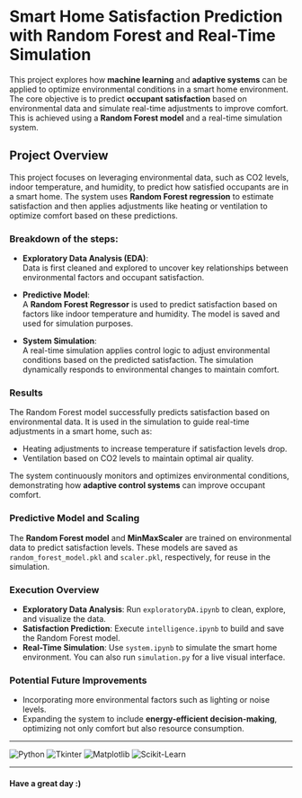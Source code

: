 # Smart Home Satisfaction Prediction with Random Forest and Real-Time Simulation

This project explores how **machine learning** and **adaptive systems** can be applied to optimize environmental conditions in a smart home environment. The core objective is to predict **occupant satisfaction** based on environmental data and simulate real-time adjustments to improve comfort. This is achieved using a **Random Forest model** and a real-time simulation system.

## Project Overview

This project focuses on leveraging environmental data, such as CO2 levels, indoor temperature, and humidity, to predict how satisfied occupants are in a smart home. The system uses **Random Forest regression** to estimate satisfaction and then applies adjustments like heating or ventilation to optimize comfort based on these predictions.

### Breakdown of the steps:
- **Exploratory Data Analysis (EDA)**:  
  Data is first cleaned and explored to uncover key relationships between environmental factors and occupant satisfaction.
  
- **Predictive Model**:  
  A **Random Forest Regressor** is used to predict satisfaction based on factors like indoor temperature and humidity. The model is saved and used for simulation purposes.
  
- **System Simulation**:  
  A real-time simulation applies control logic to adjust environmental conditions based on the predicted satisfaction. The simulation dynamically responds to environmental changes to maintain comfort.

### Results
The Random Forest model successfully predicts satisfaction based on environmental data. It is used in the simulation to guide real-time adjustments in a smart home, such as:
- Heating adjustments to increase temperature if satisfaction levels drop.
- Ventilation based on CO2 levels to maintain optimal air quality.

The system continuously monitors and optimizes environmental conditions, demonstrating how **adaptive control systems** can improve occupant comfort.

### Predictive Model and Scaling
The **Random Forest model** and **MinMaxScaler** are trained on environmental data to predict satisfaction levels. These models are saved as `random_forest_model.pkl` and `scaler.pkl`, respectively, for reuse in the simulation.

### Execution Overview
- **Exploratory Data Analysis**: Run `exploratoryDA.ipynb` to clean, explore, and visualize the data.
- **Satisfaction Prediction**: Execute `intelligence.ipynb` to build and save the Random Forest model.
- **Real-Time Simulation**: Use `system.ipynb` to simulate the smart home environment. You can also run `simulation.py` for a live visual interface.

### Potential Future Improvements
- Incorporating more environmental factors such as lighting or noise levels.
- Expanding the system to include **energy-efficient decision-making**, optimizing not only comfort but also resource consumption.

---

![Python](https://img.shields.io/badge/-Python-3776AB?logo=python&logoColor=white&style=for-the-badge)
![Tkinter](https://img.shields.io/badge/-Tkinter-FFC300?logo=python&logoColor=white&style=for-the-badge)
![Matplotlib](https://img.shields.io/badge/-Matplotlib-11557C?logo=matplotlib&logoColor=white&style=for-the-badge)
![Scikit-Learn](https://img.shields.io/badge/-Scikit%20Learn-F7931E?logo=scikit-learn&logoColor=white&style=for-the-badge)

---
#### Have a great day :)

